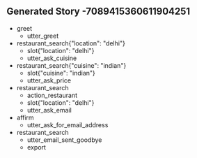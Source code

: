 ## Generated Story -7089415360611904251
* greet
    - utter_greet
* restaurant_search{"location": "delhi"}
    - slot{"location": "delhi"}
    - utter_ask_cuisine
* restaurant_search{"cuisine": "indian"}
    - slot{"cuisine": "indian"}
    - utter_ask_price
* restaurant_search
    - action_restaurant
    - slot{"location": "delhi"}
    - utter_ask_email
* affirm
    - utter_ask_for_email_address
* restaurant_search
    - utter_email_sent_goodbye
    - export

